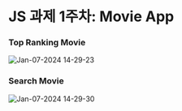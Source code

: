 # JS 과제 1주차: Movie App

### Top Ranking Movie

![Jan-07-2024 14-29-23](https://github.com/seoyeon-1206/Sparta_w1_MovieApp/assets/128902050/ef2ebc82-ef2a-4901-ae62-defaefe9b048)

### Search Movie

![Jan-07-2024 14-29-30](https://github.com/seoyeon-1206/Sparta_w1_MovieApp/assets/128902050/86e1793b-ab92-4049-9cd4-dd262b4db57e)
